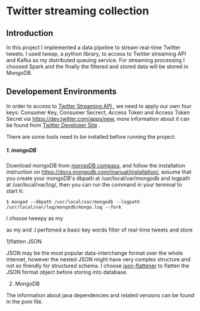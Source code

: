 # Twitter streaming collection



## Introduction

In this project I implemented a data pipeline to stream real-time Twitter tweets. I used tweep, a python library, to access to Twitter streaming API and Kafka as my distributed queuing service. For streaming processing I choosed Spark and the finally the filtered and stored data will be stored in MongoDB.



## Developement Environments

In order to access to [Twitter Streaming API ,](https://developer.twitter.com/en/docs/tutorials/consuming-streaming-data) we  need to apply our own four keys: Consumer Key, Consumer Secrect, Access Token and Access Token Secret via https://dev.twitter.com/apps/new, more information about it can be found from [Twitter Developer Site](https://developer.twitter.com/en/docs/authentication/oauth-1-0a/obtaining-user-access-tokens) .

There are some tools need to be installed before running the project:

##### 1. mongoDB

Download mongoDB from [mongoDB compass](https://www.mongodb.com/try/download/compass), and follow the installation instruction on https://docs.mongodb.com/manual/installation/, assume that you create your mongoDB's dbpath at /usr/local/var/mongodb and logpath at /usr/local/var/log/, then you can run the command in your terminal to start it:

`$ mongod --dbpath /usr/local/var/mongodb --logpath /usr/local/var/log/mongodb/mongo.log --fork`





I choose tweepy as my 



as my  and .I perfomed a basic key words filter of real-time tweets and store 



1)flatten JSON

JSON may be the most popular data-interchange format over the whole internet, however the nested JSON might have very complex structure and not so firendly for structured schema. I choose [json-flattener](https://github.com/wnameless/json-flattener) to flatten the JSON format object before storing into database.

2) MongoDB

The information about java dependencies and related versions can be found in the pom file.
